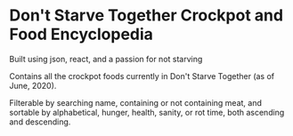 # Don't Starve Together Crockpot and Food Encyclopedia

Built using json, react, and a passion for not starving

Contains all the crockpot foods currently in Don't Starve Together (as of June, 2020).

Filterable by searching name, containing or not containing meat, and sortable by alphabetical, hunger, health, sanity, or rot time, both ascending and descending.